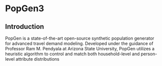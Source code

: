 # PopGen3

## Introduction
PopGen is a state-of-the-art open-source synthetic population generator for advanced travel demand modeling. Developed under the guidance of Professor Ram M. Pendyala at Arizona State University, PopGen utilizes a heuristic algorithm to control and match both household-level and person-level attribute distributions
